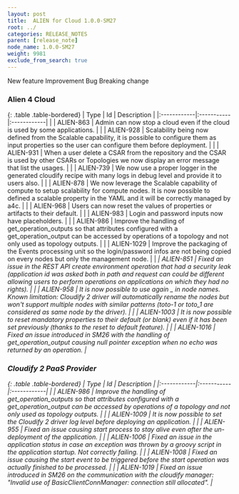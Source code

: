 ```yaml
---
layout: post
title:  ALIEN for Cloud 1.0.0-SM27
root: ../
categories: RELEASE_NOTES
parent: [release_note]
node_name: 1.0.0-SM27
weight: 9981
exclude_from_search: true
---
```





<i class="fa fa-plus text-success"></i> New feature <i class="fa fa-level-up text-primary"></i> Improvement  <i class="fa fa-bug text-danger"></i> Bug <i class="fa fa-exclamation-triangle text-warning"></i> Breaking change


### Alien 4 Cloud



  {: .table .table-bordered}
  | Type        | Id         | Description |
  |:------------|:-----------|:------------|
    |  <i class="fa fa-plus text-success"></i> | ALIEN-863 | Admin can now stop a cloud even if the cloud is used by some applications.  |
    |  <i class="fa fa-plus text-success"></i> | ALIEN-928 | Scalability being now defined from the Scalable capability, it is possible to configure them as input properties so the user can configure them before deployment.  |
    |  <i class="fa fa-plus text-success"></i> | ALIEN-931 | When a user delete a CSAR from the repository and the CSAR is used by other CSARs or Topologies we now display an error message that list the usages.  |
        |  <i class="fa fa-level-up text-primary"></i> | ALIEN-739 | We now use a proper logger in the generated cloudify recipe with many logs in debug level and provide it to users also.  |
    |  <i class="fa fa-level-up text-primary"></i> | ALIEN-878 | We now leverage the Scalable capability of compute to setup scalability for compute nodes. It is now possible to defined a scalable property in the YAML and it will be correctly managed by a4c.  |
    |  <i class="fa fa-level-up text-primary"></i> | ALIEN-968 | Users can now reset the values of properties or artifacts to their default.  |
    |  <i class="fa fa-level-up text-primary"></i> | ALIEN-983 | Login and password inputs now have placeholders.  |
    |  <i class="fa fa-level-up text-primary"></i> | ALIEN-986 | Improve the handling of get_operation_outputs so that attributes configured with a get_operation_output can be accessed by operations of a topology and not only used as topology outputs.  |
    |  <i class="fa fa-level-up text-primary"></i> | ALIEN-1029 | Improve the packaging of the Events processing unit so the login/password infos are not being copied on every nodes but only the management node.  |
      |  <i class="fa fa-exclamation-triangle text-warning">  <i class="fa fa-bug text-danger"></i> | ALIEN-851 | Fixed an issue in the REST API create environment operation that had a security leak (application id was asked both in path and request can could be different allowing users to perform operations on applications on which they had no rights).  |
    |  <i class="fa fa-bug text-danger"></i> | ALIEN-958 | It is now possible to use again _ in node names. Known limitation: Cloudify 2 driver will automatically rename the nodes but won't support multiple nodes with similar patterns (toto-1 or toto_1 are considered as same node by the driver).  |
    |  <i class="fa fa-bug text-danger"></i> | ALIEN-1003 | It is now possible to reset mandatory properties to their default (or blank) even if it has been set previously (thanks to the reset to default feature).  |
    |  <i class="fa fa-bug text-danger"></i> | ALIEN-1016 | Fixed an issue introduced in SM26 with the handling of get_operation_output causing null pointer exception when no echo was returned by an operation.  |
  


### Cloudify 2 PaaS Provider



  {: .table .table-bordered}
  | Type        | Id         | Description |
  |:------------|:-----------|:------------|
        |  <i class="fa fa-level-up text-primary"></i> | ALIEN-986 | Improve the handling of get_operation_outputs so that attributes configured with a get_operation_output can be accessed by operations of a topology and not only used as topology outputs.  |
    |  <i class="fa fa-level-up text-primary"></i> | ALIEN-1009 | It is now possible to set the Cloudify 2 driver log level before deploying an application.  |
      |  <i class="fa fa-bug text-danger"></i> | ALIEN-955 | Fixed an issue causing start process to stay alive even after the un-deployment of the application.  |
    |  <i class="fa fa-bug text-danger"></i> | ALIEN-1006 | Fixed an issue in the application status in case an exception was thrown by a groovy script in the application startup. Not correctly failing.  |
    |  <i class="fa fa-bug text-danger"></i> | ALIEN-1008 | Fixed an issue causing the start event to be triggered before the start operation was actually finished to be processed.  |
    |  <i class="fa fa-bug text-danger"></i> | ALIEN-1019 | Fixed an issue introduced in SM26 on the communication with the cloudify manager: "Invalid use of BasicClientConnManager: connection still allocated".  |
  

